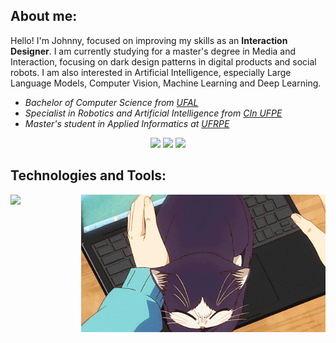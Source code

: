 <h2>About me:</h2>
<p>Hello! I'm Johnny, focused on improving my skills as an <b>Interaction Designer</b>. I am currently studying for a master's degree in Media and Interaction, focusing on dark design patterns in digital products and social robots. I am also interested in Artificial Intelligence, especially Large Language Models, Computer Vision, Machine Learning and Deep Learning.</p>

<ul>
  <li><em>Bachelor of Computer Science from <a href="https://ufal.br/">UFAL<a/></em></li>
  <li><em>Specialist in Robotics and Artificial Intelligence from <a href="https://residenciarobotica.cin.ufpe.br/">CIn UFPE</a></em></li>
  <li><em>Master's student in Applied Informatics at <a href="https://www.ppgia.ufrpe.br/">UFRPE<a/></em></li>
</ul>


<div align="center">
  <a href="https://www.linkedin.com/in/johnny-cleiton-8497b0254/" alt="linkedin" target="_blank">
  <img src="https://img.shields.io/badge/LinkedIn-0077B5?style=for-the-badge&logo=linkedin&logoColor=white"></a>
  <a href="https://medium.com/@johnnycleiton" alt="medium" target="_blank">
  <img src="https://img.shields.io/badge/Medium-12100E?style=for-the-badge&logo=medium&logoColor=white"></a>
  <a href="https://www.behance.net/johnnycleiton/projects" alt="behance" target="_blank">
  <img src="https://img.shields.io/badge/Behance-0054F7?style=for-the-badge&logo=behance&logoColor=white"></a>
</div>


<h2>Technologies and Tools:</h2>

<div align="center">
  <img align="right" height="220" alt="coding-time" src="assets/anime-cat.gif">
  <p align="left">
    <a href="https://github.com/johnnycleiton07">
      <img src="https://skillicons.dev/icons?i=html,css,js,flutter,processing,p5js,py,github,git,mysql,latex,vscode,figma,xd,ps,ai,notion,windows&perline=6"/>
    </a>
  </p>
</div>

